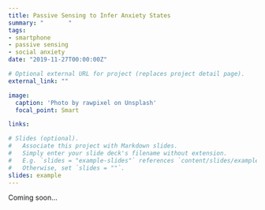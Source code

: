 ```yaml
---
title: Passive Sensing to Infer Anxiety States
summary: "       "
tags:
- smartphone
- passive sensing
- social anxiety
date: "2019-11-27T00:00:00Z"

# Optional external URL for project (replaces project detail page).
external_link: ""

image:
  caption: 'Photo by rawpixel on Unsplash'
  focal_point: Smart

links:

# Slides (optional).
#   Associate this project with Markdown slides.
#   Simply enter your slide deck's filename without extension.
#   E.g. `slides = "example-slides"` references `content/slides/example-slides.md`.
#   Otherwise, set `slides = ""`.
slides: example
---
```


Coming soon...
